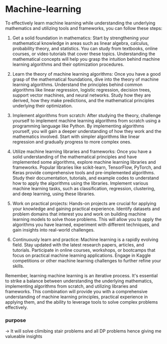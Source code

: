 # Machine-learning
To effectively learn machine learning while understanding the underlying mathematics and utilizing tools and frameworks, you can follow these steps:

1. Get a solid foundation in mathematics: Start by strengthening your mathematical knowledge in areas such as linear algebra, calculus, probability theory, and statistics. You can study from textbooks, online courses, or video tutorials that cover these topics. Understanding the mathematical concepts will help you grasp the intuition behind machine learning algorithms and their optimization procedures.

2. Learn the theory of machine learning algorithms: Once you have a good grasp of the mathematical foundations, dive into the theory of machine learning algorithms. Understand the principles behind common algorithms like linear regression, logistic regression, decision trees, support vector machines, and neural networks. Study how they are derived, how they make predictions, and the mathematical principles underlying their optimization.

3. Implement algorithms from scratch: After studying the theory, challenge yourself to implement machine learning algorithms from scratch using a programming language like Python. By implementing algorithms yourself, you will gain a deeper understanding of how they work and the mathematics involved. Start with simpler algorithms like linear regression and gradually progress to more complex ones.

4. Utilize machine learning libraries and frameworks: Once you have a solid understanding of the mathematical principles and have implemented some algorithms, explore machine learning libraries and frameworks. Popular libraries like scikit-learn, TensorFlow, PyTorch, and Keras provide comprehensive tools and pre-implemented algorithms. Study their documentation, tutorials, and example codes to understand how to apply the algorithms using the libraries. Implement various machine learning tasks, such as classification, regression, clustering, and deep learning, using these libraries.

5. Work on practical projects: Hands-on projects are crucial for applying your knowledge and gaining practical experience. Identify datasets and problem domains that interest you and work on building machine learning models to solve those problems. This will allow you to apply the algorithms you have learned, experiment with different techniques, and gain insights into real-world challenges.

6. Continuously learn and practice: Machine learning is a rapidly evolving field. Stay updated with the latest research papers, articles, and tutorials. Participate in online courses, workshops, or bootcamps that focus on practical machine learning applications. Engage in Kaggle competitions or other machine learning challenges to further refine your skills.

Remember, learning machine learning is an iterative process. It's essential to strike a balance between understanding the underlying mathematics, implementing algorithms from scratch, and utilizing libraries and frameworks. This combination will provide you with a comprehensive understanding of machine learning principles, practical experience in applying them, and the ability to leverage tools to solve complex problems effectively.

### purpose
-> It will solve climibing stair problems and all DP problems hence giving me valueable insights
